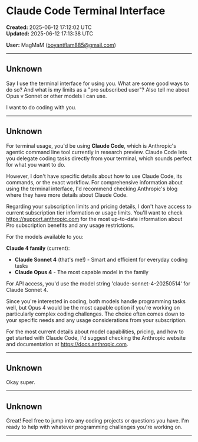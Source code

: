 # Claude Code Terminal Interface

**Created:** 2025-06-12 17:12:02 UTC  
**Updated:** 2025-06-12 17:13:38 UTC

**User:** MagMaM (boyantflam885@gmail.com)

---

## Unknown

Say I use the terminal interface for using you.
What are some good ways to do so?
And what is my limits as a "pro subscribed user"?
Also tell me about Opus v Sonnet or other models I can use.

I want to do coding with you.

---

## Unknown

 For terminal usage, you'd be using **Claude Code**, which is Anthropic's agentic command line tool currently in research preview. Claude Code lets you delegate coding tasks directly from your terminal, which sounds perfect for what you want to do.

However, I don't have specific details about how to use Claude Code, its commands, or the exact workflow. For comprehensive information about using the terminal interface, I'd recommend checking Anthropic's blog where they have more details about Claude Code.

Regarding your subscription limits and pricing details, I don't have access to current subscription tier information or usage limits. You'll want to check https://support.anthropic.com for the most up-to-date information about Pro subscription benefits and any usage restrictions.

For the models available to you:

**Claude 4 family** (current):
- **Claude Sonnet 4** (that's me!) - Smart and efficient for everyday coding tasks
- **Claude Opus 4** - The most capable model in the family

For API access, you'd use the model string 'claude-sonnet-4-20250514' for Claude Sonnet 4.

Since you're interested in coding, both models handle programming tasks well, but Opus 4 would be the most capable option if you're working on particularly complex coding challenges. The choice often comes down to your specific needs and any usage considerations from your subscription.

For the most current details about model capabilities, pricing, and how to get started with Claude Code, I'd suggest checking the Anthropic website and documentation at https://docs.anthropic.com.

---

## Unknown

Okay super.

---

## Unknown

 Great! Feel free to jump into any coding projects or questions you have. I'm ready to help with whatever programming challenges you're working on.

---

